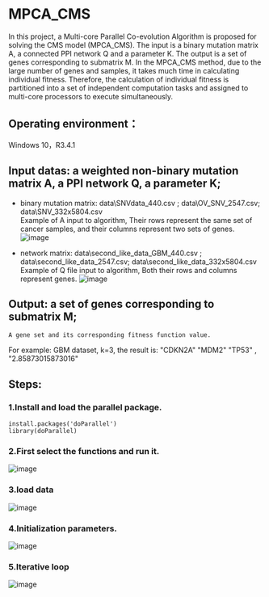# MPCA_CMS
In this project, a Multi-core Parallel Co-evolution Algorithm is proposed for solving the CMS model (MPCA_CMS). The input is a binary mutation matrix A, a connected PPI network Q and a parameter K. The output is a set of genes corresponding to submatrix M. In the MPCA_CMS method, due to the large number of genes and samples, it takes much time in calculating individual fitness. Therefore, the calculation of individual fitness is partitioned into a set of independent computation tasks and assigned to multi-core processors to execute simultaneously.

## Operating environment：
Windows 10，R3.4.1

## Input datas: a weighted non-binary mutation matrix A, a PPI network Q, a parameter K; <br>
* binary mutation matrix: data\SNVdata_440.csv ;    data\OV_SNV_2547.csv;  data\SNV_332x5804.csv<br>
Example of A input to algorithm,  Their rows represent the same set of cancer samples, and their columns represent two sets of genes.<br>
![image](https://github.com/CXiaorong/MPCA_CMS/assets/105973069/4aadb1e2-15eb-4b46-bc66-2757d3a21348)

* network matrix: data\second_like_data_GBM_440.csv ;    data\second_like_data_2547.csv;  data\second_like_data_332x5804.csv  <br>
Example of Q file input to algorithm, Both their rows and columns represent genes.
![image](https://user-images.githubusercontent.com/105973069/169654040-765489f4-7d48-44f3-89d3-73e204380797.png)

## Output: a set of genes corresponding to submatrix M;	
	A gene set and its corresponding fitness function value.
 For example: GBM dataset, k=3, the result is: "CDKN2A" "MDM2"   "TP53"  , "2.85873015873016"
 
 ## Steps:
### 1.Install and load the parallel package.
    install.packages('doParallel')
    library(doParallel)
### 2.First select the functions and run it.
![image](https://github.com/CXiaorong/MPCA_CMS/assets/105973069/eb96a0b3-e91d-452e-a6d3-f301be06c424)

### 3.load data
![image](https://github.com/CXiaorong/MPCA_CMS/assets/105973069/eee4559d-ab4d-4917-bd2f-46a7a85792ff)

### 4.Initialization parameters.
![image](https://github.com/CXiaorong/MPCA_CMS/assets/105973069/7ad30ecc-33e8-4652-963c-e66eff5df032)

### 5.Iterative loop
![image](https://github.com/CXiaorong/MPCA_CMS/assets/105973069/d00bf869-cd98-47bf-84f2-0b9e5e3ef63b)


 
